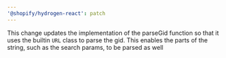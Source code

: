 ```yaml
---
'@shopify/hydrogen-react': patch
---
```


This change updates the implementation of the parseGid function so that it uses the builtin `URL` class to parse the gid. This enables the parts of the string, such as the search params, to be parsed as well
